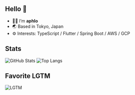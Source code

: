 ## Hello 👋

- 🧑‍💻 I’m **aphlo**
- 🌏 Based in Tokyo, Japan
- ⚙️ Interests: TypeScript / Flutter / Spring Boot / AWS / GCP

## Stats
![GitHub Stats](https://github-readme-stats.vercel.app/api?username=aphlo&show_icons=true&count_private=true&custom_title=aphlo%27s%20Github%20Stats)
![Top Langs](https://github-readme-stats.vercel.app/api/top-langs/?username=aphlo&layout=compact)

## Favorite LGTM
![LGTM](https://image.lgtmoon.dev/508796)
